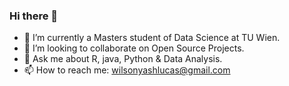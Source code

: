 ### Hi there 👋
- 🔭 I’m currently a  Masters student of Data Science at TU Wien. 
- 👯 I’m looking to collaborate on Open Source Projects.
- 💬 Ask me about R, java, Python & Data Analysis.
- 📫 How to reach me: wilsonyashlucas@gmail.com
